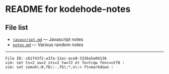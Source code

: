 # README for kodehode-notes

## File list

  - [`javascript.md`](javascript.md) — Javascript notes
  - [`notes.md`](notes.md) — Various random notes

----

    File ID: c61f43f2-a37a-11ec-ace0-3336a5e04136
    vim: set ts=2 sw=2 sts=2 tw=72 et fo=tcqw fenc=utf8 :
    vim: set com=b\:#,fb\:-,fb\:*,n\:> ft=markdown :
